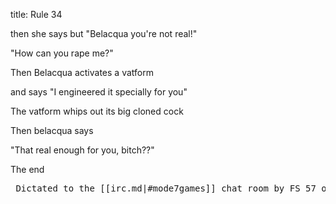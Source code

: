 title: Rule 34

then she says but "Belacqua you're not real!"

"How can you rape me?"

Then Belacqua activates a vatform

and says "I engineered it specially for you"

The vatform whips out its big cloned cock

Then belacqua says

"That real enough for you, bitch??"

The end

<pre> Dictated to the [[irc.md|#mode7games]] chat room by FS_57 on 2011-10-04 at ~21:11
</pre>
<!-- 
NewPP limit report
Preprocessor node count: 1/1000000
Post‐expand include size: 0/2097152 bytes
Template argument size: 0/2097152 bytes
Expensive parser function count: 0/100
-->

<!-- Saved in parser cache with key fs_error420_com:pcache:idhash:258-0!*!0!*!*!*!* and timestamp 20140723015119 -->